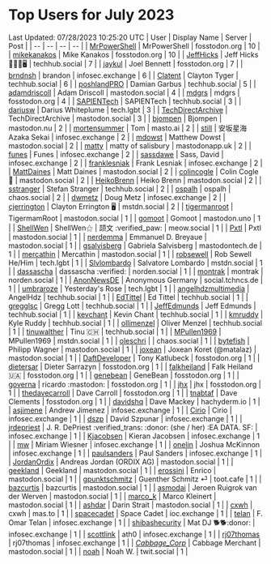# Top Users for July 2023
Last Updated: 07/28/2023 10:25:20 UTC
| User | Display Name | Server | Post |
| -- | -- | -- | -- |
| [MrPowerShell](https://fosstodon.org/@MrPowerShell) | MrPowerShell | fosstodon.org | 10 |
| [mikekanakos](https://fosstodon.org/@mikekanakos) | Mike Kanakos | fosstodon.org | 10 |
| [JeffHicks](https://techhub.social/@JeffHicks) | Jeff Hicks 🐶🎼🍷🖥️ | techhub.social | 7 |
| [jaykul](https://fosstodon.org/@jaykul) | Joel Bennett | fosstodon.org | 7 |
| [brndnsh](https://infosec.exchange/@brndnsh) | brandon | infosec.exchange | 6 |
| [Clatent](https://techhub.social/@Clatent) | Clayton Tyger | techhub.social | 6 |
| [poshlandPRO](https://techhub.social/@poshlandPRO) | Damian Garbus | techhub.social | 5 |
| [adamdriscoll](https://mastodon.social/@adamdriscoll) | Adam Driscoll | mastodon.social | 4 |
| [mdgrs](https://fosstodon.org/@mdgrs) | mdgrs | fosstodon.org | 4 |
| [SAPIENTech](https://techhub.social/@SAPIENTech) | SAPIENTech | techhub.social | 3 |
| [dariusw](https://tech.lgbt/@dariusw) | Darius Whiteplume | tech.lgbt | 3 |
| [TechDirectArchive](https://mastodon.social/@TechDirectArchive) | TechDirectArchive | mastodon.social | 3 |
| [bjompen](https://mastodon.nu/@bjompen) | Bjompen | mastodon.nu | 2 |
| [mortensummer](https://masto.ai/@mortensummer) | Tom | masto.ai | 2 |
| [still](https://infosec.exchange/@still) | 安坂星海 Azaka Sekai | infosec.exchange | 2 |
| [mdowst](https://mastodon.social/@mdowst) | Matthew Dowst | mastodon.social | 2 |
| [matty](https://mastodonapp.uk/@matty) | matty of salisbury | mastodonapp.uk | 2 |
| [funes](https://infosec.exchange/@funes) | Funes | infosec.exchange | 2 |
| [sassdawe](https://infosec.exchange/@sassdawe) | Sass, David | infosec.exchange | 2 |
| [franklesniak](https://infosec.exchange/@franklesniak) | Frank Lesniak | infosec.exchange | 2 |
| [MattDaines](https://mastodon.social/@MattDaines) | Matt Daines | mastodon.social | 2 |
| [colincogle](https://mastodon.social/@colincogle) | Colin Cogle 🔵 | mastodon.social | 2 |
| [HeikoBrenn](https://mastodon.social/@HeikoBrenn) | Heiko Brenn | mastodon.social | 2 |
| [sstranger](https://techhub.social/@sstranger) | Stefan Stranger | techhub.social | 2 |
| [ospalh](https://chaos.social/@ospalh) | ospalh | chaos.social | 2 |
| [dwmetz](https://infosec.exchange/@dwmetz) | Doug Metz | infosec.exchange | 2 |
| [cjerrington](https://mstdn.social/@cjerrington) | Clayton Errington 🖥️ | mstdn.social | 2 |
| [tigermanroot](https://mastodon.social/@tigermanroot) | TigermamRoot | mastodon.social | 1 |
| [gomoot](https://mastodon.uno/@gomoot) | Gomoot | mastodon.uno | 1 |
| [ShellWen](https://meow.social/@ShellWen) | ShellWen⚝ | 颉文 :verified_paw: | meow.social | 1 |
| [Pxtl](https://mastodon.social/@Pxtl) | Pxtl | mastodon.social | 1 |
| [nerdemma](https://mastodon.social/@nerdemma) | Emmanuel D. Breyaue | mastodon.social | 1 |
| [gsalvisberg](https://mastodontech.de/@gsalvisberg) | Gabriela Salvisberg | mastodontech.de | 1 |
| [mercathin](https://mastodon.social/@mercathin) | Mercathin | mastodon.social | 1 |
| [robsewell](https://tech.lgbt/@robsewell) | Rob Sewell He/Him | tech.lgbt | 1 |
| [Slvlombardo](https://mstdn.social/@Slvlombardo) | Salvatore Lombardo | mstdn.social | 1 |
| [dassascha](https://norden.social/@dassascha) | dassascha :verified: | norden.social | 1 |
| [montrak](https://norden.social/@montrak) | montrak | norden.social | 1 |
| [AnonNewsDE](https://social.tchncs.de/@AnonNewsDE) | Anonymous Germany | social.tchncs.de | 1 |
| [umbraroze](https://tech.lgbt/@umbraroze) | Yesterday's Rose | tech.lgbt | 1 |
| [angelhdzmultimedia](https://techhub.social/@angelhdzmultimedia) | AngelHdz | techhub.social | 1 |
| [EdTittel](https://techhub.social/@EdTittel) | Ed Tittel | techhub.social | 1 |
| [gregglsc](https://techhub.social/@gregglsc) | Gregg Lott | techhub.social | 1 |
| [JeffEdmunds](https://techhub.social/@JeffEdmunds) | Jeff Edmunds | techhub.social | 1 |
| [kevchant](https://techhub.social/@kevchant) | Kevin Chant | techhub.social | 1 |
| [kmruddy](https://techhub.social/@kmruddy) | Kyle Ruddy | techhub.social | 1 |
| [ollimenzel](https://techhub.social/@ollimenzel) | Oliver Menzel | techhub.social | 1 |
| [tinuwalther](https://techhub.social/@tinuwalther) | Tinu 🇨🇭 | techhub.social | 1 |
| [MPullen1969](https://mstdn.social/@MPullen1969) | MPullen1969 | mstdn.social | 1 |
| [oleschri](https://chaos.social/@oleschri) |  | chaos.social | 1 |
| [bytefish](https://mastodon.social/@bytefish) | Philipp Wagner | mastodon.social | 1 |
| [joxean](https://mastodon.social/@joxean) | Joxean Koret (@matalaz) | mastodon.social | 1 |
| [DaftDeveloper](https://fosstodon.org/@DaftDeveloper) | Tony Katlubeck | fosstodon.org | 1 |
| [dietersar](https://fosstodon.org/@dietersar) | Dieter Sarrazyn | fosstodon.org | 1 |
| [falkheiland](https://fosstodon.org/@falkheiland) | Falk Heiland 🇺🇦 | fosstodon.org | 1 |
| [genebean](https://fosstodon.org/@genebean) | GeneBean | fosstodon.org | 1 |
| [governa](https://fosstodon.org/@governa) | ricardo :mastodon: | fosstodon.org | 1 |
| [jhx](https://fosstodon.org/@jhx) | jhx | fosstodon.org | 1 |
| [thedavecarroll](https://fosstodon.org/@thedavecarroll) | Dave Carroll | fosstodon.org | 1 |
| [tnabtaf](https://fosstodon.org/@tnabtaf) | Dave Clements | fosstodon.org | 1 |
| [davidshq](https://hachyderm.io/@davidshq) | Dave Mackey | hachyderm.io | 1 |
| [asjimene](https://infosec.exchange/@asjimene) | Andrew Jimenez | infosec.exchange | 1 |
| [Cirio](https://infosec.exchange/@Cirio) | Cirio | infosec.exchange | 1 |
| [dszp](https://infosec.exchange/@dszp) | David Szpunar | infosec.exchange | 1 |
| [jrdepriest](https://infosec.exchange/@jrdepriest) | J. R. DePriest :verified_trans: :donor: (she / her) :EA DATA. SF: | infosec.exchange | 1 |
| [Kjacobsen](https://infosec.exchange/@Kjacobsen) | Kieran Jacobsen | infosec.exchange | 1 |
| [mw](https://infosec.exchange/@mw) | Miriam Wiesner | infosec.exchange | 1 |
| [onelin](https://infosec.exchange/@onelin) | Joshua McKinnon | infosec.exchange | 1 |
| [paulsanders](https://infosec.exchange/@paulsanders) | Paul Sanders | infosec.exchange | 1 |
| [JordanOrdix](https://mastodon.social/@JordanOrdix) | Andreas Jordan (ORDIX AG) | mastodon.social | 1 |
| [geekland](https://mastodon.social/@geekland) | Geekland | mastodon.social | 1 |
| [erossini](https://mastodon.social/@erossini) | Enrico | mastodon.social | 1 |
| [gpunktschmitz](https://toot.cafe/@gpunktschmitz) | Guenther Schmitz ⏎ | toot.cafe | 1 |
| [bazcurtis](https://mastodon.social/@bazcurtis) | bazcurtis | mastodon.social | 1 |
| [asmodai](https://mastodon.social/@asmodai) | Jeroen Ruigrok van der Werven | mastodon.social | 1 |
| [marco_k](https://mastodon.social/@marco_k) | Marco Kleinert | mastodon.social | 1 |
| [ashdar](https://mastodon.social/@ashdar) | Darin Strait | mastodon.social | 1 |
| [cxwh](https://mas.to/@cxwh) | cxwh | mas.to | 1 |
| [spacecadet](https://ioc.exchange/@spacecadet) | Space Cadet | ioc.exchange | 1 |
| [telan](https://infosec.exchange/@telan) | F. Omar Telan | infosec.exchange | 1 |
| [shibashecurity](https://infosec.exchange/@shibashecurity) | Mat DJ 🐕🐕:donor: | infosec.exchange | 1 |
| [scottlink](https://infosec.exchange/@scottlink) | ath0 | infosec.exchange | 1 |
| [rj07thomas](https://infosec.exchange/@rj07thomas) | rj07thomas | infosec.exchange | 1 |
| [_Cabbage_Corp_](https://mastodon.social/@_Cabbage_Corp_) | Cabbage Merchant | mastodon.social | 1 |
| [noah](https://twit.social/@noah) | Noah W. | twit.social | 1 |
